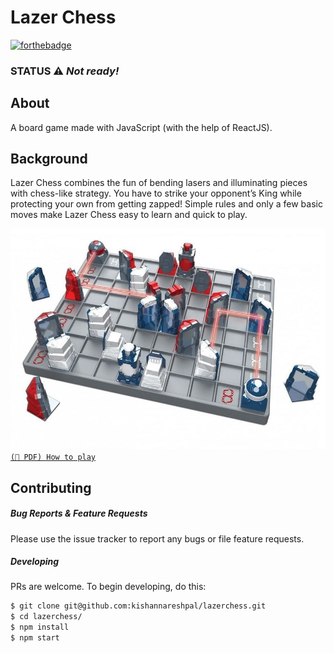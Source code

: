 # Lazer Chess

[![forthebadge](https://forthebadge.com/images/badges/powered-by-black-magic.svg)](https://forthebadge.com)
### STATUS :warning: _Not ready!_


## About
A board game made with JavaScript (with the help of ReactJS).


## Background
Lazer Chess combines the fun of bending lasers and illuminating pieces with chess-like strategy. You have to strike your opponent’s King while protecting your own from getting zapped! Simple rules and only a few basic moves make Lazer Chess easy to learn and quick to play.

![How it looks in real life](docs/images/lazerchess-example.jpg)
[`(📄 PDF) How to play`](https://www.thinkfun.com/wp-content/uploads/2017/10/LaserCh-1034-Instructions.pdf)


## Contributing
##### Bug Reports & Feature Requests
Please use the issue tracker to report any bugs or file feature requests.
##### Developing
PRs are welcome. To begin developing, do this:
```bash
$ git clone git@github.com:kishannareshpal/lazerchess.git
$ cd lazerchess/
$ npm install
$ npm start
```
